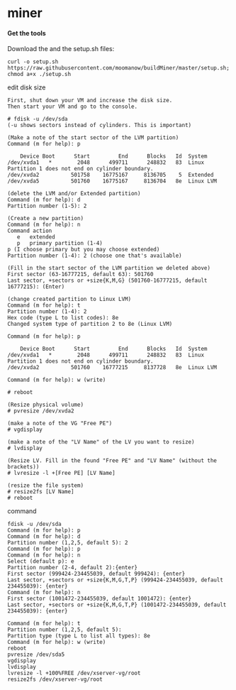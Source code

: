 # miner

#### Get the tools

Download the and the setup.sh files:

    curl -o setup.sh https://raw.githubusercontent.com/moomanow/buildMiner/master/setup.sh; chmod a+x ./setup.sh


edit disk size

    First, shut down your VM and increase the disk size.
    Then start your VM and go to the console.
    
    # fdisk -u /dev/sda
    (-u shows sectors instead of cylinders. This is important)
    
    (Make a note of the start sector of the LVM partition)
    Command (m for help): p
    
        Device Boot      Start         End      Blocks   Id  System
    /dev/xvda1   *        2048      499711      248832   83  Linux
    Partition 1 does not end on cylinder boundary.
    /dev/xvda2          501758    16775167     8136705    5  Extended
    /dev/xvda5          501760    16775167     8136704   8e  Linux LVM

    (delete the LVM and/or Extended partition)
    Command (m for help): d
    Partition number (1-5): 2

    (Create a new partition)
    Command (m for help): n
    Command action
       e   extended
       p   primary partition (1-4)
    p (I choose primary but you may choose extended)
    Partition number (1-4): 2 (choose one that's available)
    
    (Fill in the start sector of the LVM partition we deleted above)
    First sector (63-16777215, default 63): 501760
    Last sector, +sectors or +size{K,M,G} (501760-16777215, default 16777215): (Enter)
    
    (change created partition to Linux LVM)
    Command (m for help): t 
    Partition number (1-4): 2
    Hex code (type L to list codes): 8e
    Changed system type of partition 2 to 8e (Linux LVM)
    
    Command (m for help): p
    
        Device Boot      Start         End      Blocks   Id  System
    /dev/xvda1   *        2048      499711      248832   83  Linux
    Partition 1 does not end on cylinder boundary.
    /dev/xvda2          501760    16777215     8137728   8e  Linux LVM
    
    Command (m for help): w (write)
    
    # reboot

    (Resize physical volume)
    # pvresize /dev/xvda2

    (make a note of the VG "Free PE")
    # vgdisplay

    (make a note of the "LV Name" of the LV you want to resize)
    # lvdisplay 

    (Resize LV. Fill in the found "Free PE" and "LV Name" (without the brackets))
    # lvresize -l +[Free PE] [LV Name]
    
    (resize the file system)
    # resize2fs [LV Name] 
    # reboot
    
    
command

    fdisk -u /dev/sda
    Command (m for help): p
    Command (m for help): d
    Partition number (1,2,5, default 5): 2
    Command (m for help): p
    Command (m for help): n
    Select (default p): e
    Partition number (2-4, default 2):{enter}
    First sector (999424-234455039, default 999424): {enter}
    Last sector, +sectors or +size{K,M,G,T,P} (999424-234455039, default 234455039): {enter}
    Command (m for help): n
    First sector (1001472-234455039, default 1001472): {enter}
    Last sector, +sectors or +size{K,M,G,T,P} (1001472-234455039, default 234455039): {enter}
    
    Command (m for help): t
    Partition number (1,2,5, default 5): 
    Partition type (type L to list all types): 8e
    Command (m for help): w (write)
    reboot
    pvresize /dev/sda5
    vgdisplay
    lvdisplay 
    lvresize -l +100%FREE /dev/xserver-vg/root
    resize2fs /dev/xserver-vg/root

    
     
